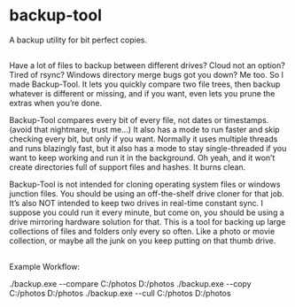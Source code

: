# backup-tool
A backup utility for bit perfect copies.

##

Have a lot of files to backup between different drives?  Cloud not an option?  Tired of rsync?  Windows directory merge bugs got you down?  Me too.  So I made Backup-Tool.  It lets you quickly compare two file trees, then backup whatever is different or missing, and if you want, even lets you prune the extras when you’re done.

Backup-Tool compares every bit of every file, not dates or timestamps.  (avoid that nightmare, trust me…)  It also has a mode to run faster and skip checking every bit, but only if you want.  Normally it uses multiple threads and runs blazingly fast, but it also has a mode to stay single-threaded if you want to keep working and run it in the background.  Oh yeah, and it won’t create directories full of support files and hashes.  It burns clean.

Backup-Tool is not intended for cloning operating system files or windows junction files.  You should be using an off-the-shelf drive cloner for that job.  It’s also NOT intended to keep two drives in real-time constant sync.  I suppose you could run it every minute, but come on, you should be using a drive mirroring hardware solution for that.  This is a tool for backing up large collections of files and folders only every so often.  Like a photo or movie collection, or maybe all the junk on you keep putting on that thumb drive.

##
Example Workflow:

./backup.exe --compare C:/photos D:/photos
./backup.exe --copy C:/photos D:/photos
./backup.exe --cull C:/photos D:/photos
